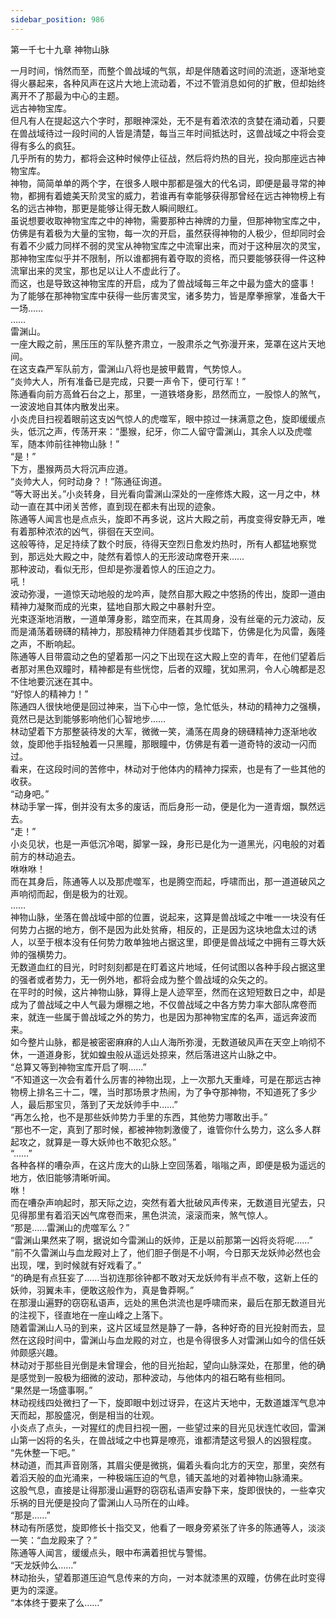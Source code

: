 ```yaml
---
sidebar_position: 986
---
```

 第一千七十九章 神物山脉


一月时间，悄然而至，而整个兽战域的气氛，却是伴随着这时间的流逝，逐渐地变得火暴起来，各种风声在这片大地上流动着，不过不管消息如何的扩散，但却始终离开不了那最为中心的主题。  
远古神物宝库。  
但凡有人在提起这六个字时，那眼神深处，无不是有着浓浓的贪婪在涌动着，只要在兽战域待过一段时间的人皆是清楚，每当三年时间抵达时，这兽战域之中将会变得有多么的疯狂。  
几乎所有的势力，都将会这种时候停止征战，然后将灼热的目光，投向那座远古神物宝库。  
神物，简简单单的两个字，在很多人眼中那都是强大的代名词，即便是最寻常的神物，都拥有着媲美天阶灵宝的威力，若谁再有幸能够获得那曾经在远古神物榜上有名的远古神物，那更是能够让得无数人瞬间眼红。  
虽说想要收取神物宝库之中的神物，需要那种古神牌的力量，但那神物宝库之中，仿佛是有着极为大量的宝物，每一次的开启，虽然获得神物的人极少，但却同时会有着不少威力同样不弱的灵宝从神物宝库之中流窜出来，而对于这种层次的灵宝，那神物宝库似乎并不限制，所以谁都拥有着夺取的资格，而只要能够获得一件这种流窜出来的灵宝，那也足以让人不虚此行了。  
而这，也是导致这神物宝库的开启，成为了兽战域每三年之中最为盛大的盛事！  
为了能够在那神物宝库中获得一些厉害灵宝，诸多势力，皆是摩拳擦掌，准备大干一场……  
……  
雷渊山。  
一座大殿之前，黑压压的军队整齐肃立，一股肃杀之气弥漫开来，笼罩在这片天地间。  
在这支森严军队前方，雷渊山八将也是披甲戴胄，气势惊人。  
“炎帅大人，所有准备已是完成，只要一声令下，便可行军！”  
陈通看向前方高耸石台之上，那里，一道铁塔身影，昂然而立，一股惊人的煞气，一波波地自其体内散发出来。  
小炎虎目扫视着眼前这支凶气惊人的虎噬军，眼中掠过一抹满意之色，旋即缓缓点头，低沉之声，传荡开来：“墨猴，纪牙，你二人留守雷渊山，其余人以及虎噬军，随本帅前往神物山脉！”  
“是！”  
下方，墨猴两员大将沉声应道。  
“炎帅大人，何时动身？！”陈通征询道。  
“等大哥出关。”小炎转身，目光看向雷渊山深处的一座修炼大殿，这一月之中，林动一直在其中闭关苦修，直到现在都未有出现的迹象。  
陈通等人闻言也是点点头，旋即不再多说，这片大殿之前，再度变得安静无声，唯有着那种浓浓的凶气，徘徊在天空间。  
这般等待，足足持续了数个时辰，待得天空烈日愈发灼热时，所有人都猛地察觉到，那远处大殿之中，陡然有着惊人的无形波动席卷开来……  
那种波动，看似无形，但却是弥漫着惊人的压迫之力。  
吼！  
波动弥漫，一道惊天动地般的龙吟声，陡然自那大殿之中悠扬的传出，旋即一道由精神力凝聚而成的光束，猛地自那大殿之中暴射升空。  
光束逐渐地消散，一道单薄身影，踏空而来，在其周身，没有丝毫的元力波动，反而是涌荡着磅礴的精神力，那股精神力伴随着其步伐踏下，仿佛是化为风雷，轰隆之声，不断响起。  
陈通等人目带震动之色的望着那一闪之下出现在这大殿上空的青年，在他们望着后者那对黑色双瞳时，精神都是有些恍惚，后者的双瞳，犹如黑洞，令人心魄都是忍不住地要沉迷在其中。  
“好惊人的精神力！”  
陈通四人很快地便是回过神来，当下心中一惊，急忙低头，林动的精神力之强横，竟然已是达到能够影响他们心智地步……  
林动望着下方那整装待发的大军，微微一笑，涌荡在周身的磅礴精神力逐渐地收敛，旋即他手指轻触着一只黑瞳，那眼瞳中，仿佛是有着一道奇特的波动一闪而过。  
看来，在这段时间的苦修中，林动对于他体内的精神力探索，也是有了一些其他的收获。  
“动身吧。”  
林动手掌一挥，倒并没有太多的废话，而后身形一动，便是化为一道青烟，飘然远去。  
“走！”  
小炎见状，也是一声低沉冷喝，脚掌一跺，身形已是化为一道黑光，闪电般的对着前方的林动追去。  
咻咻咻！  
而在其身后，陈通等人以及那虎噬军，也是腾空而起，呼啸而出，那一道道破风之声响彻而起，倒是极为的壮观。  
……  
神物山脉，坐落在兽战域中部的位置，说起来，这算是兽战域之中唯一一块没有任何势力占据的地方，倒不是因为此处贫瘠，相反的，正是因为这块地盘太过的诱人，以至于根本没有任何势力敢单独地占据这里，即便是兽战域之中拥有三尊大妖帅的强横势力。  
无数道血红的目光，时时刻刻都是在盯着这片地域，任何试图以各种手段占据这里的强者或者势力，无一例外地，都将会成为整个兽战域的众矢之的。  
在平时的时候，这片神物山脉，算得上是人迹罕至，然而在这短短数日之中，却是成为了兽战域之中人气最为爆棚之地，不仅兽战域之中各方势力率大部队席卷而来，就连一些属于兽战域之外的势力，也是因为那神物宝库的名声，遥远奔波而来。  
如今整片山脉，都是被密密麻麻的人山人海所弥漫，无数道破风声在天空上响彻不休，一道道身影，犹如蝗虫般从遥远处掠来，然后落进这片山脉之中。  
“总算又等到神物宝库开启了啊……”  
“不知道这一次会有着什么厉害的神物出现，上一次那九天重峰，可是在那远古神物榜上排名三十二，嘿，当时那场景才热闹，为了争夺那神物，不知道死了多少人，最后那宝贝，落到了天龙妖帅手中……”  
“再怎么抢，也不是那些妖帅势力手里的东西，其他势力哪敢出手。”  
“那也不一定，真到了那时候，都被神物刺激傻了，谁管你什么势力，这么多人群起攻之，就算是一尊大妖帅也不敢犯众怒。”  
“……”  
各种各样的嘈杂声，在这片庞大的山脉上空回荡着，嗡嗡之声，即便是极为遥远的地方，依旧能够清晰听闻。  
咻！  
而在嘈杂声响起时，那天际之边，突然有着大批破风声传来，无数道目光望去，只见得那里有着滔天凶气席卷而来，黑色洪流，滚滚而来，煞气惊人。  
“那是……雷渊山的虎噬军么？”  
“雷渊山果然来了啊，据说如今雷渊山的妖帅，正是以前那第一凶将炎将呢……”  
“前不久雷渊山与血龙殿对上了，他们胆子倒是不小啊，今日那天龙妖帅必然也会出现，嘿，到时候就有好戏看了。”  
“的确是有点狂妄了……当初连那徐钟都不敢对天龙妖帅有半点不敬，这新上任的妖帅，羽翼未丰，便敢这般作为，真是鲁莽啊。”  
在那漫山遍野的窃窃私语声，远处的黑色洪流也是呼啸而来，最后在那无数道目光的注视下，径直地在一座山峰之上落下。  
随着雷渊山人马的到来，这片区域显然是静了一静，各种好奇的目光投射而去，显然在这段时间中，雷渊山与血龙殿的对立，也是令得很多人对雷渊山如今的信任妖帅颇感兴趣。  
林动对于那些目光倒是未曾理会，他的目光抬起，望向山脉深处，在那里，他的确是感觉到一股极为细微的波动，那种波动，与他体内的祖石略有些相同。  
“果然是一场盛事啊。”  
林动视线四处微扫了一下，旋即眼中划过讶异，在这片天地中，无数道雄浑气息冲天而起，那股盛况，倒是相当的壮观。  
小炎点了点头，一对猩红的虎目扫视一圈，一些望过来的目光见状连忙收回，雷渊山第一凶将的名头，在兽战域之中也算是嘹亮，谁都清楚这号狠人的凶狠程度。  
“先休整一下吧。”  
林动道，而其声音刚落，其眉尖便是微挑，偏着头看向北方的天空，那里，突然有着滔天般的血光涌来，一种极端压迫的气息，铺天盖地的对着神物山脉涌来。  
这股气息，直接是让得那漫山遍野的窃窃私语声安静下来，旋即很快的，一些幸灾乐祸的目光便是投向了雷渊山人马所在的山峰。  
“那是……”  
林动有所感觉，旋即修长十指交叉，他看了一眼身旁紧张了许多的陈通等人，淡淡一笑：“血龙殿来了？”  
陈通等人闻言，缓缓点头，眼中布满着担忧与警惕。  
“天龙妖帅么……”  
林动抬头，望着那道压迫气息传来的方向，一对本就漆黑的双瞳，仿佛在此时变得更为的深邃。  
“本体终于要来了么……”  
  
  
